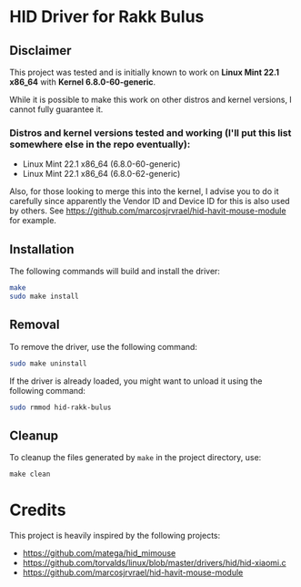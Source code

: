 # HID Driver for Rakk Bulus
## Disclaimer
This project was tested and is initially known to work on **Linux Mint 22.1 x86_64** with **Kernel 6.8.0-60-generic**.

While it is possible to make this work on other distros and kernel versions, I cannot fully guarantee it.

### Distros and kernel versions tested and working (I'll put this list somewhere else in the repo eventually):
- Linux Mint 22.1 x86_64 (6.8.0-60-generic)
- Linux Mint 22.1 x86_64 (6.8.0-62-generic)

Also, for those looking to merge this into the kernel, I advise you to do it carefully since apparently the Vendor ID and Device ID for this is also used by others.
See https://github.com/marcosjrvrael/hid-havit-mouse-module for example.

## Installation
The following commands will build and install the driver:
```bash
make
sudo make install
```

## Removal
To remove the driver, use the following command:
```bash
sudo make uninstall
```

If the driver is already loaded, you might want to unload it using the following command:
```bash
sudo rmmod hid-rakk-bulus
```

## Cleanup
To cleanup the files generated by `make` in the project directory, use:
```
make clean
```

# Credits
This project is heavily inspired by the following projects:
- https://github.com/matega/hid_mimouse
- https://github.com/torvalds/linux/blob/master/drivers/hid/hid-xiaomi.c
- https://github.com/marcosjrvrael/hid-havit-mouse-module
